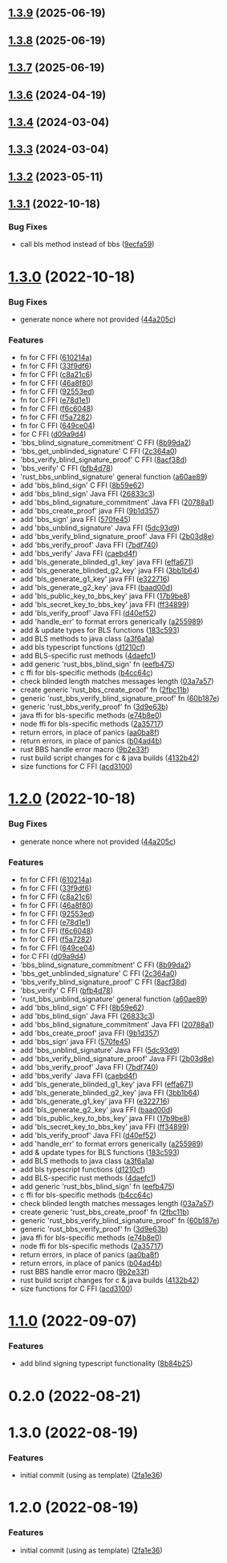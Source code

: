 ## [1.3.9](https://github.com/NuggetsLtd/ffi-bbs-signatures/compare/v1.3.8...v1.3.9) (2025-06-19)



## [1.3.8](https://github.com/NuggetsLtd/ffi-bbs-signatures/compare/v1.3.7...v1.3.8) (2025-06-19)



## [1.3.7](https://github.com/NuggetsLtd/ffi-bbs-signatures/compare/v1.3.6...v1.3.7) (2025-06-19)



## [1.3.6](https://github.com/NuggetsLtd/ffi-bbs-signatures/compare/v1.3.4...v1.3.6) (2024-04-19)



## [1.3.4](https://github.com/NuggetsLtd/ffi-bbs-signatures/compare/v1.3.3...v1.3.4) (2024-03-04)



## [1.3.3](https://github.com/NuggetsLtd/ffi-bbs-signatures/compare/v1.3.2...v1.3.3) (2024-03-04)



## [1.3.2](https://github.com/NuggetsLtd/ffi-bbs-signatures/compare/v1.3.1...v1.3.2) (2023-05-11)



## [1.3.1](https://github.com/NuggetsLtd/ffi-bbs-signatures/compare/v1.3.0...v1.3.1) (2022-10-18)


### Bug Fixes

* call bls method instead of bbs ([9ecfa59](https://github.com/NuggetsLtd/ffi-bbs-signatures/commit/9ecfa5991802b7a83e12bab7c7500fe5398d73e7))



# [1.3.0](https://github.com/NuggetsLtd/ffi-bbs-signatures/compare/v1.1.0...v1.3.0) (2022-10-18)


### Bug Fixes

* generate nonce where not provided ([44a205c](https://github.com/NuggetsLtd/ffi-bbs-signatures/commit/44a205cafc20fc358c9364b872a4b0a15e6a245f))


### Features

*  fn for C FFI ([610214a](https://github.com/NuggetsLtd/ffi-bbs-signatures/commit/610214a79a8ecc2cf0916a5abad3d09746093062))
*  fn for C FFI ([33f9df6](https://github.com/NuggetsLtd/ffi-bbs-signatures/commit/33f9df6ca6598755933165c2a93e9e6d07e9afc8))
*  fn for C FFI ([c8a21c6](https://github.com/NuggetsLtd/ffi-bbs-signatures/commit/c8a21c6723298ee52b923a4f36a426ca5901937e))
*  fn for C FFI ([46a8f80](https://github.com/NuggetsLtd/ffi-bbs-signatures/commit/46a8f806d8cf521256bf5ebbb4c5bea2f386d273))
*  fn for C FFI ([92553ed](https://github.com/NuggetsLtd/ffi-bbs-signatures/commit/92553ed99c3f2928f9dd90179e7482c502828554))
*  fn for C FFI ([e78d1e1](https://github.com/NuggetsLtd/ffi-bbs-signatures/commit/e78d1e1a3fabbabb127dd714781588e087a778a1))
*  fn for C FFI ([f6c6048](https://github.com/NuggetsLtd/ffi-bbs-signatures/commit/f6c6048c0f267bbeea8fc4d2a21b5e93b2423d23))
*  fn for C FFI ([f5a7282](https://github.com/NuggetsLtd/ffi-bbs-signatures/commit/f5a7282032975ca37e102ea6301a335468ce89a6))
*  fn for C FFI ([649ce04](https://github.com/NuggetsLtd/ffi-bbs-signatures/commit/649ce049d1d6a2d134668897cfed19b0363363af))
*  for C FFI ([d09a9d4](https://github.com/NuggetsLtd/ffi-bbs-signatures/commit/d09a9d4b32a04735438105648092507270bbc455))
* 'bbs_blind_signature_commitment' C FFI ([8b99da2](https://github.com/NuggetsLtd/ffi-bbs-signatures/commit/8b99da24fdaabb48f856867799af711f030d1f1d))
* 'bbs_get_unblinded_signature' C FFI ([2c364a0](https://github.com/NuggetsLtd/ffi-bbs-signatures/commit/2c364a07a5d08126db16dc4515479a132dcea012))
* 'bbs_verify_blind_signature_proof' C FFI ([8acf38d](https://github.com/NuggetsLtd/ffi-bbs-signatures/commit/8acf38d4b6a56f2c2d08a716d75053301c64bdba))
* 'bbs_verify' C FFI ([bfb4d78](https://github.com/NuggetsLtd/ffi-bbs-signatures/commit/bfb4d78e2ceecd4bb308d4c8f5f2a01713d9b26f))
* 'rust_bbs_unblind_signature' general function ([a60ae89](https://github.com/NuggetsLtd/ffi-bbs-signatures/commit/a60ae89db703f6249cd41361078fee39653940a1))
* add 'bbs_blind_sign' C FFI ([8b59e62](https://github.com/NuggetsLtd/ffi-bbs-signatures/commit/8b59e624e5b2f30124f91cedc0417f9d869577f4))
* add 'bbs_blind_sign' Java FFI ([26833c3](https://github.com/NuggetsLtd/ffi-bbs-signatures/commit/26833c395699b289cba0dd78949b6edc9a0f9e1b))
* add 'bbs_blind_signature_commitment' Java FFI ([20788a1](https://github.com/NuggetsLtd/ffi-bbs-signatures/commit/20788a1bfdbc61757a32185581e5500b1bb4e5ac))
* add 'bbs_create_proof' java FFI ([9b1d357](https://github.com/NuggetsLtd/ffi-bbs-signatures/commit/9b1d3579c6c22f032f89b6cae8133d14288971a9))
* add 'bbs_sign' java FFI ([570fe45](https://github.com/NuggetsLtd/ffi-bbs-signatures/commit/570fe45b4d6f9da624e010f03a86c3c97bbc8e1e))
* add 'bbs_unblind_signature' Java FFI ([5dc93d9](https://github.com/NuggetsLtd/ffi-bbs-signatures/commit/5dc93d93f8188b4199dd4f07d006821efb49a8d2))
* add 'bbs_verify_blind_signature_proof' Java FFI ([2b03d8e](https://github.com/NuggetsLtd/ffi-bbs-signatures/commit/2b03d8ebf1af949fe43f0e8090fb54c50dbfc53c))
* add 'bbs_verify_proof' Java FFI ([7bdf740](https://github.com/NuggetsLtd/ffi-bbs-signatures/commit/7bdf740c86719c37f0346faa6a50b0c93828d8a9))
* add 'bbs_verify' Java FFI ([caebd4f](https://github.com/NuggetsLtd/ffi-bbs-signatures/commit/caebd4f7c51c5ab27b06b14992b94406278b2d84))
* add 'bls_generate_blinded_g1_key' java FFI ([effa671](https://github.com/NuggetsLtd/ffi-bbs-signatures/commit/effa671e221ead788d04a3aedeb8a90679fb95cd))
* add 'bls_generate_blinded_g2_key' java FFI ([3bb1b64](https://github.com/NuggetsLtd/ffi-bbs-signatures/commit/3bb1b645763057d51b22af2ed597ff342f03351b))
* add 'bls_generate_g1_key' java FFI ([e322716](https://github.com/NuggetsLtd/ffi-bbs-signatures/commit/e322716531478e9036d46300e9ffc7f198190585))
* add 'bls_generate_g2_key' java FFI ([baad00d](https://github.com/NuggetsLtd/ffi-bbs-signatures/commit/baad00d4483bc25201d25328b2da143b044c85d6))
* add 'bls_public_key_to_bbs_key' java FFI ([17b9be8](https://github.com/NuggetsLtd/ffi-bbs-signatures/commit/17b9be88e1363297df67dce2ac6a0d062eb75b8b))
* add 'bls_secret_key_to_bbs_key' java FFI ([ff34899](https://github.com/NuggetsLtd/ffi-bbs-signatures/commit/ff3489933f547896d8998e48ae35bc65dd04e4e5))
* add 'bls_verify_proof' Java FFI ([d40ef52](https://github.com/NuggetsLtd/ffi-bbs-signatures/commit/d40ef52c76909f4ce3824e3e202e8e6f4c666ac2))
* add 'handle_err' to format errors generically ([a255989](https://github.com/NuggetsLtd/ffi-bbs-signatures/commit/a255989ff9f763377dcfc9954db5b6b57b4c292c))
* add & update types for BLS functions ([183c593](https://github.com/NuggetsLtd/ffi-bbs-signatures/commit/183c593d912668341023ac3963f6e4666c5f62c0))
* add BLS methods to java class ([a3f6a1a](https://github.com/NuggetsLtd/ffi-bbs-signatures/commit/a3f6a1aeb612db22f82e41c1ba7afba96ea96f6b))
* add bls typescript functions ([d1210cf](https://github.com/NuggetsLtd/ffi-bbs-signatures/commit/d1210cf2a4a49ad0a769371ada8f4deac93a4342))
* add BLS-specific rust methods ([4daefc1](https://github.com/NuggetsLtd/ffi-bbs-signatures/commit/4daefc132728ee138924210504db83b6bf36a5ae))
* add generic 'rust_bbs_blind_sign' fn ([eefb475](https://github.com/NuggetsLtd/ffi-bbs-signatures/commit/eefb475f8f3887cb1ad248114ff2ad0727b0f0a2))
* c ffi for bls-specific methods ([b4cc64c](https://github.com/NuggetsLtd/ffi-bbs-signatures/commit/b4cc64c36734d9a643b1ac41f72e54b91db25a56))
* check blinded length matches messages length ([03a7a57](https://github.com/NuggetsLtd/ffi-bbs-signatures/commit/03a7a5702bd36dc2ca77911084e9d79ce7c44177))
* create generic 'rust_bbs_create_proof' fn ([2fbc11b](https://github.com/NuggetsLtd/ffi-bbs-signatures/commit/2fbc11b4597ef7680bf75cb0d786016cfc2fba0c))
* generic 'rust_bbs_verify_blind_signature_proof' fn ([60b187e](https://github.com/NuggetsLtd/ffi-bbs-signatures/commit/60b187e00ebae0b6178fedb88490675358355f85))
* generic 'rust_bbs_verify_proof' fn ([3d9e63b](https://github.com/NuggetsLtd/ffi-bbs-signatures/commit/3d9e63b351388b29213706db0644825bb3fbbb94))
* java ffi for bls-specific methods ([e74b8e0](https://github.com/NuggetsLtd/ffi-bbs-signatures/commit/e74b8e00c7baf5f7dfd145071f0ce42094d16120))
* node ffi for bls-specific methods ([2a35717](https://github.com/NuggetsLtd/ffi-bbs-signatures/commit/2a35717829e51babd13a66a7e1ee9a02c01b75ad))
* return errors, in place of panics ([aa0ba8f](https://github.com/NuggetsLtd/ffi-bbs-signatures/commit/aa0ba8f39d11922cc758d6a2616e7599c00c8d00))
* return errors, in place of panics ([b04ad4b](https://github.com/NuggetsLtd/ffi-bbs-signatures/commit/b04ad4b8bf583c12df34e06efdce3b4c15ec201b))
* rust BBS handle error macro ([9b2e33f](https://github.com/NuggetsLtd/ffi-bbs-signatures/commit/9b2e33f2fd306fa215f26cd81454960d2badc2c0))
* rust build script changes for c & java builds ([4132b42](https://github.com/NuggetsLtd/ffi-bbs-signatures/commit/4132b42f80fdf8093f546cca1f34365db5a49134))
* size functions for C FFI ([acd3100](https://github.com/NuggetsLtd/ffi-bbs-signatures/commit/acd3100b51ea16f9e99ddaf940e6f4dbbffc7606))



# [1.2.0](https://github.com/NuggetsLtd/ffi-bbs-signatures/compare/v1.1.0...v1.2.0) (2022-10-18)


### Bug Fixes

* generate nonce where not provided ([44a205c](https://github.com/NuggetsLtd/ffi-bbs-signatures/commit/44a205cafc20fc358c9364b872a4b0a15e6a245f))


### Features

*  fn for C FFI ([610214a](https://github.com/NuggetsLtd/ffi-bbs-signatures/commit/610214a79a8ecc2cf0916a5abad3d09746093062))
*  fn for C FFI ([33f9df6](https://github.com/NuggetsLtd/ffi-bbs-signatures/commit/33f9df6ca6598755933165c2a93e9e6d07e9afc8))
*  fn for C FFI ([c8a21c6](https://github.com/NuggetsLtd/ffi-bbs-signatures/commit/c8a21c6723298ee52b923a4f36a426ca5901937e))
*  fn for C FFI ([46a8f80](https://github.com/NuggetsLtd/ffi-bbs-signatures/commit/46a8f806d8cf521256bf5ebbb4c5bea2f386d273))
*  fn for C FFI ([92553ed](https://github.com/NuggetsLtd/ffi-bbs-signatures/commit/92553ed99c3f2928f9dd90179e7482c502828554))
*  fn for C FFI ([e78d1e1](https://github.com/NuggetsLtd/ffi-bbs-signatures/commit/e78d1e1a3fabbabb127dd714781588e087a778a1))
*  fn for C FFI ([f6c6048](https://github.com/NuggetsLtd/ffi-bbs-signatures/commit/f6c6048c0f267bbeea8fc4d2a21b5e93b2423d23))
*  fn for C FFI ([f5a7282](https://github.com/NuggetsLtd/ffi-bbs-signatures/commit/f5a7282032975ca37e102ea6301a335468ce89a6))
*  fn for C FFI ([649ce04](https://github.com/NuggetsLtd/ffi-bbs-signatures/commit/649ce049d1d6a2d134668897cfed19b0363363af))
*  for C FFI ([d09a9d4](https://github.com/NuggetsLtd/ffi-bbs-signatures/commit/d09a9d4b32a04735438105648092507270bbc455))
* 'bbs_blind_signature_commitment' C FFI ([8b99da2](https://github.com/NuggetsLtd/ffi-bbs-signatures/commit/8b99da24fdaabb48f856867799af711f030d1f1d))
* 'bbs_get_unblinded_signature' C FFI ([2c364a0](https://github.com/NuggetsLtd/ffi-bbs-signatures/commit/2c364a07a5d08126db16dc4515479a132dcea012))
* 'bbs_verify_blind_signature_proof' C FFI ([8acf38d](https://github.com/NuggetsLtd/ffi-bbs-signatures/commit/8acf38d4b6a56f2c2d08a716d75053301c64bdba))
* 'bbs_verify' C FFI ([bfb4d78](https://github.com/NuggetsLtd/ffi-bbs-signatures/commit/bfb4d78e2ceecd4bb308d4c8f5f2a01713d9b26f))
* 'rust_bbs_unblind_signature' general function ([a60ae89](https://github.com/NuggetsLtd/ffi-bbs-signatures/commit/a60ae89db703f6249cd41361078fee39653940a1))
* add 'bbs_blind_sign' C FFI ([8b59e62](https://github.com/NuggetsLtd/ffi-bbs-signatures/commit/8b59e624e5b2f30124f91cedc0417f9d869577f4))
* add 'bbs_blind_sign' Java FFI ([26833c3](https://github.com/NuggetsLtd/ffi-bbs-signatures/commit/26833c395699b289cba0dd78949b6edc9a0f9e1b))
* add 'bbs_blind_signature_commitment' Java FFI ([20788a1](https://github.com/NuggetsLtd/ffi-bbs-signatures/commit/20788a1bfdbc61757a32185581e5500b1bb4e5ac))
* add 'bbs_create_proof' java FFI ([9b1d357](https://github.com/NuggetsLtd/ffi-bbs-signatures/commit/9b1d3579c6c22f032f89b6cae8133d14288971a9))
* add 'bbs_sign' java FFI ([570fe45](https://github.com/NuggetsLtd/ffi-bbs-signatures/commit/570fe45b4d6f9da624e010f03a86c3c97bbc8e1e))
* add 'bbs_unblind_signature' Java FFI ([5dc93d9](https://github.com/NuggetsLtd/ffi-bbs-signatures/commit/5dc93d93f8188b4199dd4f07d006821efb49a8d2))
* add 'bbs_verify_blind_signature_proof' Java FFI ([2b03d8e](https://github.com/NuggetsLtd/ffi-bbs-signatures/commit/2b03d8ebf1af949fe43f0e8090fb54c50dbfc53c))
* add 'bbs_verify_proof' Java FFI ([7bdf740](https://github.com/NuggetsLtd/ffi-bbs-signatures/commit/7bdf740c86719c37f0346faa6a50b0c93828d8a9))
* add 'bbs_verify' Java FFI ([caebd4f](https://github.com/NuggetsLtd/ffi-bbs-signatures/commit/caebd4f7c51c5ab27b06b14992b94406278b2d84))
* add 'bls_generate_blinded_g1_key' java FFI ([effa671](https://github.com/NuggetsLtd/ffi-bbs-signatures/commit/effa671e221ead788d04a3aedeb8a90679fb95cd))
* add 'bls_generate_blinded_g2_key' java FFI ([3bb1b64](https://github.com/NuggetsLtd/ffi-bbs-signatures/commit/3bb1b645763057d51b22af2ed597ff342f03351b))
* add 'bls_generate_g1_key' java FFI ([e322716](https://github.com/NuggetsLtd/ffi-bbs-signatures/commit/e322716531478e9036d46300e9ffc7f198190585))
* add 'bls_generate_g2_key' java FFI ([baad00d](https://github.com/NuggetsLtd/ffi-bbs-signatures/commit/baad00d4483bc25201d25328b2da143b044c85d6))
* add 'bls_public_key_to_bbs_key' java FFI ([17b9be8](https://github.com/NuggetsLtd/ffi-bbs-signatures/commit/17b9be88e1363297df67dce2ac6a0d062eb75b8b))
* add 'bls_secret_key_to_bbs_key' java FFI ([ff34899](https://github.com/NuggetsLtd/ffi-bbs-signatures/commit/ff3489933f547896d8998e48ae35bc65dd04e4e5))
* add 'bls_verify_proof' Java FFI ([d40ef52](https://github.com/NuggetsLtd/ffi-bbs-signatures/commit/d40ef52c76909f4ce3824e3e202e8e6f4c666ac2))
* add 'handle_err' to format errors generically ([a255989](https://github.com/NuggetsLtd/ffi-bbs-signatures/commit/a255989ff9f763377dcfc9954db5b6b57b4c292c))
* add & update types for BLS functions ([183c593](https://github.com/NuggetsLtd/ffi-bbs-signatures/commit/183c593d912668341023ac3963f6e4666c5f62c0))
* add BLS methods to java class ([a3f6a1a](https://github.com/NuggetsLtd/ffi-bbs-signatures/commit/a3f6a1aeb612db22f82e41c1ba7afba96ea96f6b))
* add bls typescript functions ([d1210cf](https://github.com/NuggetsLtd/ffi-bbs-signatures/commit/d1210cf2a4a49ad0a769371ada8f4deac93a4342))
* add BLS-specific rust methods ([4daefc1](https://github.com/NuggetsLtd/ffi-bbs-signatures/commit/4daefc132728ee138924210504db83b6bf36a5ae))
* add generic 'rust_bbs_blind_sign' fn ([eefb475](https://github.com/NuggetsLtd/ffi-bbs-signatures/commit/eefb475f8f3887cb1ad248114ff2ad0727b0f0a2))
* c ffi for bls-specific methods ([b4cc64c](https://github.com/NuggetsLtd/ffi-bbs-signatures/commit/b4cc64c36734d9a643b1ac41f72e54b91db25a56))
* check blinded length matches messages length ([03a7a57](https://github.com/NuggetsLtd/ffi-bbs-signatures/commit/03a7a5702bd36dc2ca77911084e9d79ce7c44177))
* create generic 'rust_bbs_create_proof' fn ([2fbc11b](https://github.com/NuggetsLtd/ffi-bbs-signatures/commit/2fbc11b4597ef7680bf75cb0d786016cfc2fba0c))
* generic 'rust_bbs_verify_blind_signature_proof' fn ([60b187e](https://github.com/NuggetsLtd/ffi-bbs-signatures/commit/60b187e00ebae0b6178fedb88490675358355f85))
* generic 'rust_bbs_verify_proof' fn ([3d9e63b](https://github.com/NuggetsLtd/ffi-bbs-signatures/commit/3d9e63b351388b29213706db0644825bb3fbbb94))
* java ffi for bls-specific methods ([e74b8e0](https://github.com/NuggetsLtd/ffi-bbs-signatures/commit/e74b8e00c7baf5f7dfd145071f0ce42094d16120))
* node ffi for bls-specific methods ([2a35717](https://github.com/NuggetsLtd/ffi-bbs-signatures/commit/2a35717829e51babd13a66a7e1ee9a02c01b75ad))
* return errors, in place of panics ([aa0ba8f](https://github.com/NuggetsLtd/ffi-bbs-signatures/commit/aa0ba8f39d11922cc758d6a2616e7599c00c8d00))
* return errors, in place of panics ([b04ad4b](https://github.com/NuggetsLtd/ffi-bbs-signatures/commit/b04ad4b8bf583c12df34e06efdce3b4c15ec201b))
* rust BBS handle error macro ([9b2e33f](https://github.com/NuggetsLtd/ffi-bbs-signatures/commit/9b2e33f2fd306fa215f26cd81454960d2badc2c0))
* rust build script changes for c & java builds ([4132b42](https://github.com/NuggetsLtd/ffi-bbs-signatures/commit/4132b42f80fdf8093f546cca1f34365db5a49134))
* size functions for C FFI ([acd3100](https://github.com/NuggetsLtd/ffi-bbs-signatures/commit/acd3100b51ea16f9e99ddaf940e6f4dbbffc7606))



# [1.1.0](https://github.com/NuggetsLtd/ffi-bbs-signatures/compare/v0.2.0...v1.1.0) (2022-09-07)


### Features

* add blind signing typescript functionality ([8b84b25](https://github.com/NuggetsLtd/ffi-bbs-signatures/commit/8b84b25e11515c8aceb5eb7064582c76f212b785))



# 0.2.0 (2022-08-21)



# 1.3.0 (2022-08-19)


### Features

* initial commit (using  as template) ([2fa1e36](https://github.com/NuggetsLtd/ffi-bbs-signatures/commit/2fa1e36be226db04c74623c78397a5c7a0190790))



# 1.2.0 (2022-08-19)


### Features

* initial commit (using  as template) ([2fa1e36](https://github.com/NuggetsLtd/ffi-bbs-signatures/commit/2fa1e36be226db04c74623c78397a5c7a0190790))



